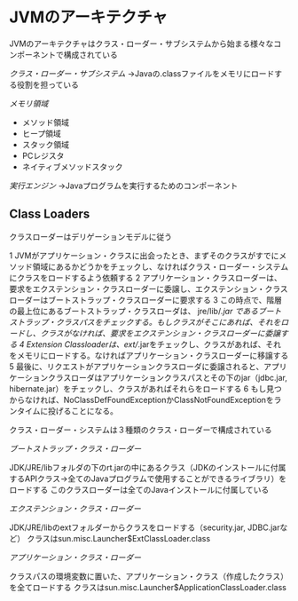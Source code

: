 # JVMのアーキテクチャ
JVMのアーキテクチャはクラス・ローダー・サブシステムから始まる様々なコンポーネントで構成されている

*クラス・ローダー・サブシステム*
→Javaの.classファイルをメモリにロードする役割を担っている

*メモリ領域*
* メソッド領域
* ヒープ領域
* スタック領域
* PCレジスタ
* ネイティブメソッドスタック

*実行エンジン*
→Javaプログラムを実行するためのコンポーネント

## Class Loaders
クラスローダーはデリゲーションモデルに従う

1 JVMがアプリケーション・クラスに出会ったとき、まずそのクラスがすでにメソッド領域にあるかどうかをチェックし、なければクラス・ローダー・システムにクラスをロードするよう依頼する
2 アプリケーション・クラスローダーは、要求をエクステンション・クラスローダーに委譲し、エクステンション・クラスローダーはブートストラップ・クラスローダーに要求する
3 この時点で、階層の最上位にあるブートストラップ・クラスローダは、 jre/lib/*.jar であるブートストラップ・クラスパスをチェックする。もしクラスがそこにあれば、それをロードし、クラスがなければ、要求をエクステンション・クラスローダーに委譲する
4 Extension Classloaderは、ext/*.jarをチェックし、クラスがあれば、それをメモリにロードする。なければアプリケーション・クラスローダーに移譲する
5 最後に、リクエストがアプリケーションクラスローダに委譲されると、アプリケーションクラスローダはアプリケーションクラスパスとその下のjar（jdbc.jar, hibernate.jar）をチェックし、クラスがあればそれらをロードする
6 もし見つからなければ、NoClassDefFoundExceptionかClassNotFoundExceptionをランタイムに投げることになる。

クラス・ローダー・システムは３種類のクラス・ローダーで構成されている

*ブートストラップ・クラス・ローダー*

JDK/JRE/libフォルダの下のrt.jarの中にあるクラス（JDKのインストールに付属するAPIクラス→全てのJavaプログラムで使用することができるライブラリ）をロードする
このクラスローダーは全てのJavaインストールに付属している

*エクステンション・クラス・ローダー*

JDK/JRE/libのextフォルダーからクラスをロードする（security.jar, JDBC.jarなど）
クラスはsun.misc.Launcher$ExtClassLoader.class

*アプリケーション・クラス・ローダー*

クラスパスの環境変数に置いた、アプリケーション・クラス（作成したクラス）を全てロードする
クラスはsun.misc.Launcher$ApplicationClassLoader.class
